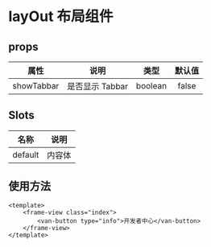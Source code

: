 <!--
 * @Descripttion:
 * @version:
 * @Author: zhoukai
 * @Date: 2022-08-08 15:55:40
 * @LastEditors: zhoukai
 * @LastEditTime: 2022-08-08 16:08:32
-->

# layOut 布局组件

## props

|    属性    |      说明       |  类型   | 默认值 |
| :--------: | :-------------: | :-----: | :----: |
| showTabbar | 是否显示 Tabbar | boolean | false  |

## Slots

|  名称   |  说明  |
| :-----: | :----: |
| default | 内容体 |

## 使用方法

```vue
<template>
    <frame-view class="index">
        <van-button type="info">开发者中心</van-button>
    </frame-view>
</template>
```
